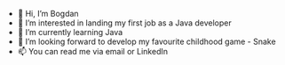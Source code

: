 - 👋 Hi, I’m Bogdan
- 👀 I’m interested in landing my first job as a Java developer
- 🌱 I’m currently learning Java
- 💞️ I’m looking forward to develop my favourite childhood game - Snake
- 📫 You can read me via email or LinkedIn

<!---
bohdan1504/bohdan1504 is a ✨ special ✨ repository because its `README.md` (this file) appears on your GitHub profile.
You can click the Preview link to take a look at your changes.
--->
